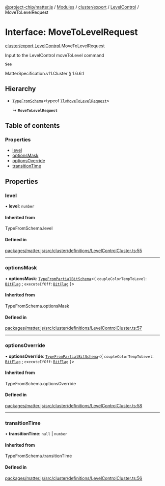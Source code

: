[@project-chip/matter.js](../README.md) / [Modules](../modules.md) / [cluster/export](../modules/cluster_export.md) / [LevelControl](../modules/cluster_export.LevelControl.md) / MoveToLevelRequest

# Interface: MoveToLevelRequest

[cluster/export](../modules/cluster_export.md).[LevelControl](../modules/cluster_export.LevelControl.md).MoveToLevelRequest

Input to the LevelControl moveToLevel command

**`See`**

MatterSpecification.v11.Cluster § 1.6.6.1

## Hierarchy

- [`TypeFromSchema`](../modules/tlv_export.md#typefromschema)\<typeof [`TlvMoveToLevelRequest`](../modules/cluster_export.LevelControl.md#tlvmovetolevelrequest)\>

  ↳ **`MoveToLevelRequest`**

## Table of contents

### Properties

- [level](cluster_export.LevelControl.MoveToLevelRequest.md#level)
- [optionsMask](cluster_export.LevelControl.MoveToLevelRequest.md#optionsmask)
- [optionsOverride](cluster_export.LevelControl.MoveToLevelRequest.md#optionsoverride)
- [transitionTime](cluster_export.LevelControl.MoveToLevelRequest.md#transitiontime)

## Properties

### level

• **level**: `number`

#### Inherited from

TypeFromSchema.level

#### Defined in

[packages/matter.js/src/cluster/definitions/LevelControlCluster.ts:55](https://github.com/project-chip/matter.js/blob/0c058ae17fdba4c0b89b8b13c309011d51782299/packages/matter.js/src/cluster/definitions/LevelControlCluster.ts#L55)

___

### optionsMask

• **optionsMask**: [`TypeFromPartialBitSchema`](../modules/schema_export.md#typefrompartialbitschema)\<\{ `coupleColorTempToLevel`: [`BitFlag`](../modules/schema_export.md#bitflag) ; `executeIfOff`: [`BitFlag`](../modules/schema_export.md#bitflag)  }\>

#### Inherited from

TypeFromSchema.optionsMask

#### Defined in

[packages/matter.js/src/cluster/definitions/LevelControlCluster.ts:57](https://github.com/project-chip/matter.js/blob/0c058ae17fdba4c0b89b8b13c309011d51782299/packages/matter.js/src/cluster/definitions/LevelControlCluster.ts#L57)

___

### optionsOverride

• **optionsOverride**: [`TypeFromPartialBitSchema`](../modules/schema_export.md#typefrompartialbitschema)\<\{ `coupleColorTempToLevel`: [`BitFlag`](../modules/schema_export.md#bitflag) ; `executeIfOff`: [`BitFlag`](../modules/schema_export.md#bitflag)  }\>

#### Inherited from

TypeFromSchema.optionsOverride

#### Defined in

[packages/matter.js/src/cluster/definitions/LevelControlCluster.ts:58](https://github.com/project-chip/matter.js/blob/0c058ae17fdba4c0b89b8b13c309011d51782299/packages/matter.js/src/cluster/definitions/LevelControlCluster.ts#L58)

___

### transitionTime

• **transitionTime**: ``null`` \| `number`

#### Inherited from

TypeFromSchema.transitionTime

#### Defined in

[packages/matter.js/src/cluster/definitions/LevelControlCluster.ts:56](https://github.com/project-chip/matter.js/blob/0c058ae17fdba4c0b89b8b13c309011d51782299/packages/matter.js/src/cluster/definitions/LevelControlCluster.ts#L56)
